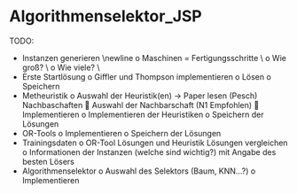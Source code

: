 # Algorithmenselektor_JSP

TODO:

-	Instanzen generieren \newline
  o	Maschinen = Fertigungsschritte \\
  o	Wie groß? \\
  o	Wie viele? \\
-	Erste Startlösung
  o	Giffler und Thompson implementieren
  o	Lösen
  o	Speichern
-	Metheuristik
  o	Auswahl der Heuristik(en) -> Paper lesen (Pesch)
  Nachbaschaften
    	Auswahl der Nachbarschaft (N1 Empfohlen)
    	Implementieren
  o	Implementieren der Heuristiken
  o	Speichern der Lösungen
-	OR-Tools
  o	Implementieren
  o	Speichern der Lösungen
-	Trainingsdaten
  o	OR-Tool Lösungen und Heuristik Lösungen vergleichen
  o	Informationen der Instanzen (welche sind wichtig?) mit Angabe des besten Lösers
-	Algorithmenselektor
  o	Auswahl des Selektors (Baum, KNN…?)
  o	Implementieren
